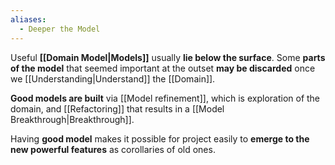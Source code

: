 ```yaml
---
aliases:
  - Deeper the Model
---
```

Useful **[[Domain Model|Models]]** usually **lie below the surface**. Some **parts of the model** that seemed important at the outset **may be discarded** once we [[Understanding|Understand]] the [[Domain]].

**Good models are built** via [[Model refinement]], which is exploration of the domain, and [[Refactoring]] that results in a [[Model Breakthrough|Breakthrough]].

Having **good model** makes it possible for project easily to **emerge to the new powerful features** as corollaries of old ones.

